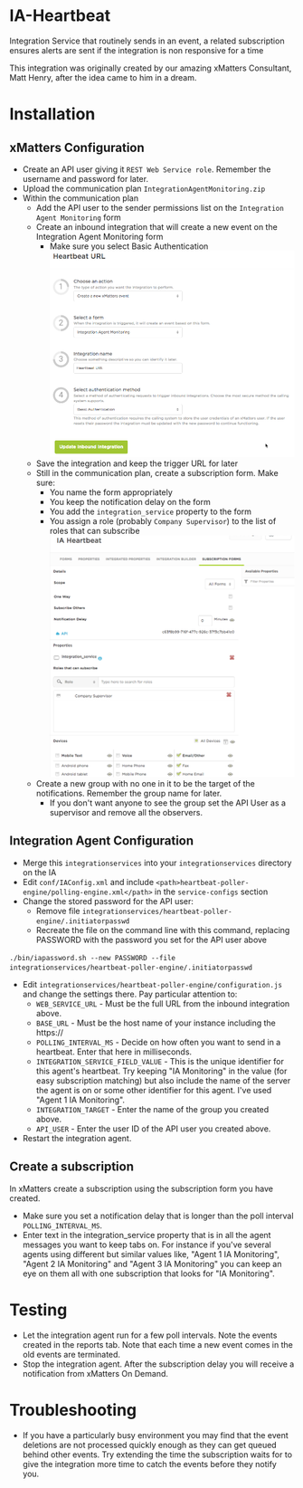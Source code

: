 # IA-Heartbeat
Integration Service that routinely sends in an event, a related subscription ensures alerts are sent if the integration is non responsive for a time

This integration was originally created by our amazing xMatters Consultant, Matt Henry, after the idea came to him in a dream.

# Installation

## xMatters Configuration
* Create an API user giving it `REST Web Service role`.  Remember the username and password for later.
* Upload the communication plan `IntegrationAgentMonitoring.zip`
* Within the communication plan
  * Add the API user to the sender permissions list on the `Integration Agent Monitoring` form
  * Create an inbound integration that will create a new event on the Integration Agent Monitoring form
    * Make sure you select Basic Authentication
![Inbound Integration](media/2017-12-04_14-58-13.png)
  * Save the integration and keep the trigger URL for later
  * Still in the communication plan, create a subscription form. Make sure:
    * You name the form appropriately
    * You keep the notification delay on the form
    * You add the `integration_service` property to the form
    * You assign a role (probably `Company Supervisor`) to the list of roles that can subscribe
![Create Subscription From](media/2017-12-04_15-10-20.png)
  * Create a new group with no one in it to be the target of the notifications.  Remember the group name for later.
    * If you don't want anyone to see the group set the API User as a supervisor and remove all the observers.

## Integration Agent Configuration
* Merge this `integrationservices` into your `integrationservices` directory on the IA
* Edit `conf/IAConfig.xml` and include `<path>heartbeat-poller-engine/polling-engine.xml</path>` in the `service-configs` section
* Change the stored password for the API user:
  * Remove file `integrationservices/heartbeat-poller-engine/.initiatorpasswd`
  * Recreate the file on the command line with this command, replacing PASSWORD with the password you set for the API user above

`./bin/iapassword.sh --new PASSWORD --file integrationservices/heartbeat-poller-engine/.initiatorpasswd`

* Edit `integrationservices/heartbeat-poller-engine/configuration.js` and change the settings there.  Pay particular attention to:
  * `WEB_SERVICE_URL` - Must be the full URL from the inbound integration above.
  * `BASE_URL` - Must be the host name of your instance including the https://
  * `POLLING_INTERVAL_MS` - Decide on how often you want to send in a heartbeat.  Enter that here in milliseconds.
  * `INTEGRATION_SERVICE_FIELD_VALUE` - This is the unique identifier for this agent's heartbeat.
    Try keeping "IA Monitoring" in the value (for easy subscription matching) but also include the name of the server the agent is on or some other identifier for this agent.  I've used "Agent 1 IA Monitoring".
  * `INTEGRATION_TARGET` - Enter the name of the group you created above.
  * `API_USER` - Enter the user ID of the API user you created above.
* Restart the integration agent.

## Create a subscription
In xMatters create a subscription using the subscription form you have created.
* Make sure you set a notification delay that is longer than the poll interval `POLLING_INTERVAL_MS`.
* Enter text in the integration_service property that is in all the agent messages you want to keep tabs on.  For instance if you've several agents using different but similar values like, "Agent 1 IA Monitoring", "Agent 2 IA Monitoring" and "Agent 3 IA Monitoring" you can keep an eye on them all with one subscription that looks for "IA Monitoring".

# Testing
* Let the integration agent run for a few poll intervals.  Note the events created in the reports tab.  Note that each time a new event comes in the old events are terminated.
* Stop the integration agent.  After the subscription delay you will receive a notification from xMatters On Demand.

# Troubleshooting
* If you have a particularly busy environment you may find that the event deletions are not processed quickly enough as they can get queued behind other events.  Try extending the time the subscription waits for to give the integration more time to catch the events before they notify you.
